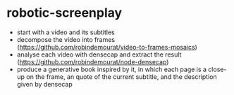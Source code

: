robotic-screenplay
===

* start with a video and its subtitles
* decompose the video into frames (https://github.com/robindemourat/video-to-frames-mosaics)
* analyse each video with densecap and extract the result (https://github.com/robindemourat/node-densecap)
* produce a generative book inspired by it, in which each page is a close-up on the frame, an quote of the current subtitle, and the description given by densecap
